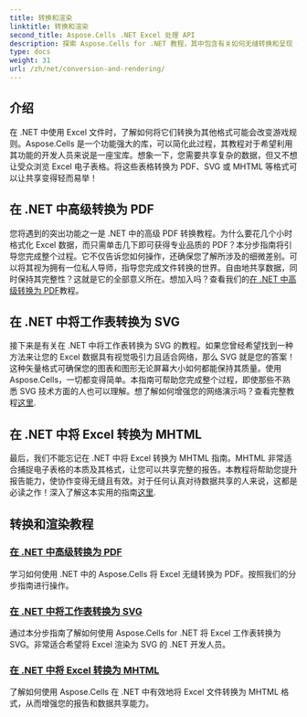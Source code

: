 ```yaml
---
title: 转换和渲染
linktitle: 转换和渲染
second_title: Aspose.Cells .NET Excel 处理 API
description: 探索 Aspose.Cells for .NET 教程，其中包含有关如何无缝转换和呈现 Excel 文件为不同格式的高级指南。
type: docs
weight: 31
url: /zh/net/conversion-and-rendering/
---
```

## 介绍

在 .NET 中使用 Excel 文件时，了解如何将它们转换为其他格式可能会改变游戏规则。Aspose.Cells 是一个功能强大的库，可以简化此过程，其教程对于希望利用其功能的开发人员来说是一座宝库。想象一下，您需要共享复杂的数据，但又不想让受众浏览 Excel 电子表格。将这些表格转换为 PDF、SVG 或 MHTML 等格式可以让共享变得轻而易举！ 

## 在 .NET 中高级转换为 PDF

您将遇到的突出功能之一是 .NET 中的高级 PDF 转换教程。为什么要花几个小时格式化 Excel 数据，而只需单击几下即可获得专业品质的 PDF？本分步指南将引导您完成整个过程。它不仅告诉您如何操作，还确保您了解所涉及的细微差别。可以将其视为拥有一位私人导师，指导您完成文件转换的世界。自由地共享数据，同时保持其完整性？这就是它的全部意义所在。想加入吗？查看我们的[在 .NET 中高级转换为 PDF](./advanced-conversion-to-pdf/)教程。

## 在 .NET 中将工作表转换为 SVG

接下来是有关在 .NET 中将工作表转换为 SVG 的教程。如果您曾经希望找到一种方法来让您的 Excel 数据具有视觉吸引力且适合网络，那么 SVG 就是您的答案！这种矢量格式可确保您的图表和图形无论屏幕大小如何都能保持其质量。使用 Aspose.Cells，一切都变得简单。本指南可帮助您完成整个过程，即使那些不熟悉 SVG 技术方面的人也可以理解。想了解如何增强您的网络演示吗？查看完整教程[这里](./converting-worksheet-to-svg/).

## 在 .NET 中将 Excel 转换为 MHTML

最后，我们不能忘记在 .NET 中将 Excel 转换为 MHTML 指南。MHTML 非常适合捕捉电子表格的本质及其格式，让您可以共享完整的报告。本教程将帮助您提升报告能力，使协作变得无缝且有效。对于任何认真对待数据共享的人来说，这都是必读之作！深入了解这本实用的指南[这里](./converting-excel-to-mhtml/).

## 转换和渲染教程
### [在 .NET 中高级转换为 PDF](./advanced-conversion-to-pdf/)
学习如何使用 .NET 中的 Aspose.Cells 将 Excel 无缝转换为 PDF。按照我们的分步指南进行操作。
### [在 .NET 中将工作表转换为 SVG](./converting-worksheet-to-svg/)
通过本分步指南了解如何使用 Aspose.Cells for .NET 将 Excel 工作表转换为 SVG。非常适合希望将 Excel 渲染为 SVG 的 .NET 开发人员。
### [在 .NET 中将 Excel 转换为 MHTML](./converting-excel-to-mhtml/)
了解如何使用 Aspose.Cells 在 .NET 中有效地将 Excel 文件转换为 MHTML 格式，从而增强您的报告和数据共享能力。